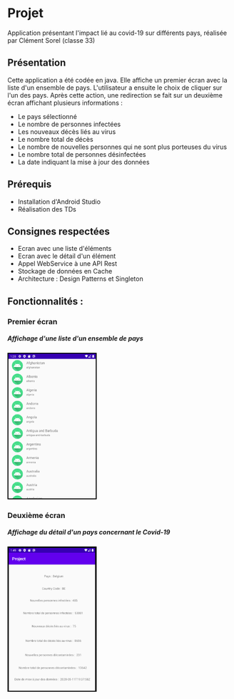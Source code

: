 # Projet

Application présentant l'impact lié au covid-19 sur différents pays, réalisée par Clément Sorel (classe 33)

## Présentation

Cette application a été codée en java. Elle affiche un premier écran avec la liste d'un ensemble de pays. L'utilisateur a 
ensuite le choix de cliquer sur l'un des pays. Après cette action, une redirection se fait sur un deuxième écran affichant 
plusieurs informations : 

- Le pays sélectionné
- Le nombre de personnes infectées 
- Les nouveaux décès liés au virus
- Le nombre total de décès
- Le nombre de nouvelles personnes qui ne sont plus porteuses du virus
- Le nombre total de personnes désinfectées
- La date indiquant la mise à jour des données

## Prérequis

- Installation d'Android Studio
- Réalisation des TDs

## Consignes respectées

- Ecran avec une liste d'éléments
- Ecran avec le détail d'un élément
- Appel WebService à une API Rest
- Stockage de données en Cache
- Architecture : Design Patterns et Singleton

## Fonctionnalités : 

### Premier écran 

##### Affichage d'une liste d'un ensemble de pays

<img src="Images/Image_first_screen.png" width="200">

### Deuxième écran 

##### Affichage du détail d'un pays concernant le Covid-19

<img src="Images/Image_second_screen.png" width="200">







